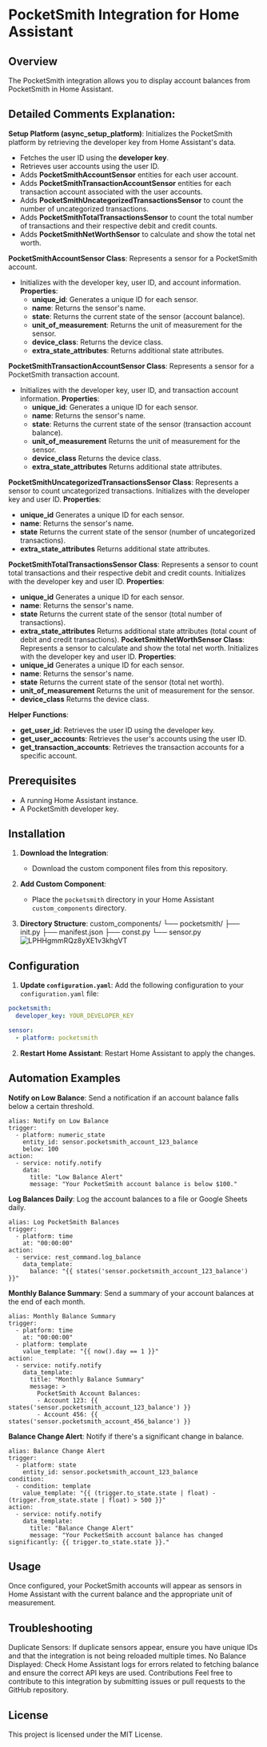 # PocketSmith Integration for Home Assistant

## Overview
The PocketSmith integration allows you to display account balances from PocketSmith in Home Assistant.

## Detailed Comments Explanation:

**Setup Platform (async_setup_platform)**:
Initializes the PocketSmith platform by retrieving the developer key from Home Assistant's data.
 - Fetches the user ID using the **developer key**.
 - Retrieves user accounts using the user ID.
 - Adds **PocketSmithAccountSensor** entities for each user account.
 - Adds **PocketSmithTransactionAccountSensor** entities for each transaction account associated with the user accounts.
 - Adds **PocketSmithUncategorizedTransactionsSensor** to count the number of uncategorized transactions.
 - Adds **PocketSmithTotalTransactionsSensor** to count the total number of transactions and their respective debit and credit counts.
 - Adds **PocketSmithNetWorthSensor** to calculate and show the total net worth.

**PocketSmithAccountSensor Class**:
Represents a sensor for a PocketSmith account.
 - Initializes with the developer key, user ID, and account information.
   **Properties**:
    - **unique_id**: Generates a unique ID for each sensor.
    - **name**: Returns the sensor's name.
    - **state**: Returns the current state of the sensor (account balance).
    - **unit_of_measurement**: Returns the unit of measurement for the sensor.
    - **device_class**: Returns the device class.
    - **extra_state_attributes**: Returns additional state attributes.

**PocketSmithTransactionAccountSensor Class**:
Represents a sensor for a PocketSmith transaction account.
 - Initializes with the developer key, user ID, and transaction account information.
   **Properties**:
    - **unique_id**: Generates a unique ID for each sensor.
    - **name**: Returns the sensor's name.
    - **state**: Returns the current state of the sensor (transaction account balance).
    - **unit_of_measurement** Returns the unit of measurement for the sensor.
    - **device_class** Returns the device class.
    - **extra_state_attributes** Returns additional state attributes.
 
**PocketSmithUncategorizedTransactionsSensor Class**:
Represents a sensor to count uncategorized transactions.
Initializes with the developer key and user ID.
 **Properties**:
  - **unique_id** Generates a unique ID for each sensor.
  - **name**: Returns the sensor's name.
  - **state** Returns the current state of the sensor (number of uncategorized transactions).
  - **extra_state_attributes** Returns additional state attributes.

**PocketSmithTotalTransactionsSensor Class**:
Represents a sensor to count total transactions and their respective debit and credit counts.
Initializes with the developer key and user ID.
 **Properties**:
  - **unique_id** Generates a unique ID for each sensor.
  - **name**: Returns the sensor's name.
  - **state** Returns the current state of the sensor (total number of transactions).
  - **extra_state_attributes** Returns additional state attributes (total count of debit and credit transactions).
**PocketSmithNetWorthSensor Class**:
Represents a sensor to calculate and show the total net worth.
Initializes with the developer key and user ID.
 **Properties**:
   - **unique_id** Generates a unique ID for each sensor.
   - **name**: Returns the sensor's name.
   - **state** Returns the current state of the sensor (total net worth).
   - **unit_of_measurement** Returns the unit of measurement for the sensor.
   - **device_class** Returns the device class.

**Helper Functions**:
- **get_user_id**: Retrieves the user ID using the developer key.
- **get_user_accounts**: Retrieves the user's accounts using the user ID.
- **get_transaction_accounts**: Retrieves the transaction accounts for a specific account.

## Prerequisites
- A running Home Assistant instance.
- A PocketSmith developer key.

## Installation

1. **Download the Integration**:
   - Download the custom component files from this repository.

2. **Add Custom Component**:
   - Place the `pocketsmith` directory in your Home Assistant `custom_components` directory.

3. **Directory Structure**:
custom_components/
└── pocketsmith/
├── init.py
├── manifest.json
├── const.py
└── sensor.py
![LPHHgmmRQz8yXE1v3khgVT](https://github.com/cloudbr34k84/home-assistant-pocketsmith/assets/58960644/ab51d2a9-2c42-4244-8dd8-708f6ee02a36)


## Configuration

1. **Update `configuration.yaml`**:
Add the following configuration to your `configuration.yaml` file:
```yaml
pocketsmith:
  developer_key: YOUR_DEVELOPER_KEY

sensor:
  - platform: pocketsmith
```
2. **Restart Home Assistant**:
Restart Home Assistant to apply the changes.

## Automation Examples
**Notify on Low Balance**:
Send a notification if an account balance falls below a certain threshold.
```
alias: Notify on Low Balance
trigger:
  - platform: numeric_state
    entity_id: sensor.pocketsmith_account_123_balance
    below: 100
action:
  - service: notify.notify
    data:
      title: "Low Balance Alert"
      message: "Your PocketSmith account balance is below $100."
```
**Log Balances Daily**:
Log the account balances to a file or Google Sheets daily.
```
alias: Log PocketSmith Balances
trigger:
  - platform: time
    at: "00:00:00"
action:
  - service: rest_command.log_balance
    data_template:
      balance: "{{ states('sensor.pocketsmith_account_123_balance') }}"
```
**Monthly Balance Summary**:
Send a summary of your account balances at the end of each month.
```
alias: Monthly Balance Summary
trigger:
  - platform: time
    at: "00:00:00"
  - platform: template
    value_template: "{{ now().day == 1 }}"
action:
  - service: notify.notify
    data_template:
      title: "Monthly Balance Summary"
      message: >
        PocketSmith Account Balances:
        - Account 123: {{ states('sensor.pocketsmith_account_123_balance') }}
        - Account 456: {{ states('sensor.pocketsmith_account_456_balance') }}
```
**Balance Change Alert**:
Notify if there's a significant change in balance.
```
alias: Balance Change Alert
trigger:
  - platform: state
    entity_id: sensor.pocketsmith_account_123_balance
condition:
  - condition: template
    value_template: "{{ (trigger.to_state.state | float) - (trigger.from_state.state | float) > 500 }}"
action:
  - service: notify.notify
    data_template:
      title: "Balance Change Alert"
      message: "Your PocketSmith account balance has changed significantly: {{ trigger.to_state.state }}."
```



## Usage

Once configured, your PocketSmith accounts will appear as sensors in Home Assistant with the current balance and the appropriate unit of measurement.

## Troubleshooting
Duplicate Sensors: If duplicate sensors appear, ensure you have unique IDs and that the integration is not being reloaded multiple times.
No Balance Displayed: Check Home Assistant logs for errors related to fetching balance and ensure the correct API keys are used.
Contributions
Feel free to contribute to this integration by submitting issues or pull requests to the GitHub repository.

## License
This project is licensed under the MIT License.


